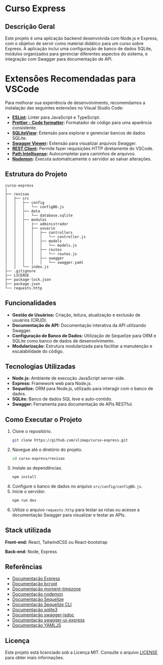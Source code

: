 # Curso Express

## Descrição Geral
Este projeto é uma aplicação backend desenvolvida com Node.js e Express, com o objetivo de servir como material didático para um curso sobre Express. A aplicação inclui uma configuração de banco de dados SQLite, módulos organizados para gerenciar diferentes aspectos do sistema, e integração com Swagger para documentação de API.

# Extensões Recomendadas para VSCode

Para melhorar sua experiência de desenvolvimento, recomendamos a instalação das seguintes extensões no Visual Studio Code:

- **[ESLint](https://marketplace.visualstudio.com/items?itemName=dbaeumer.vscode-eslint):** Linter para JavaScript e TypeScript.
- **[Prettier - Code formatter](https://marketplace.visualstudio.com/items?itemName=esbenp.prettier-vscode):** Formatador de código para uma aparência consistente.
- **[SQLiteView](https://marketplace.visualstudio.com/items?itemName=alexcvzz.vscode-sqlite):** Extensão para explorar e gerenciar bancos de dados SQLite.
- **[Swagger Viewer](https://marketplace.visualstudio.com/items?itemName=Arjun.swagger-viewer):** Extensão para visualizar arquivos Swagger.
- **[REST Client](https://marketplace.visualstudio.com/items?itemName=humao.rest-client):** Permite fazer requisições HTTP diretamente do VSCode.
- **[Path Intellisense](https://marketplace.visualstudio.com/items?itemName=christian-kohler.path-intellisense):** Autocompletar para caminhos de arquivos.
- **[Nodemon](https://marketplace.visualstudio.com/items?itemName=kuscamara.nodemon):** Executa automaticamente o servidor ao salvar alterações.

## Estrutura do Projeto
```
curso-express
│
├── revisao
│   ├── src
│   │   ├── config
│   │   │   └── configBD.js
│   │   ├── data
│   │   │   └── database.sqlite
│   │   ├── modulos
│   │   │   ├── administrador
│   │   │   ├── usuario
│   │   │   │   ├── controllers
│   │   │   │   │   └── controller.js
│   │   │   │   ├── models
│   │   │   │   │   └── models.js
│   │   │   │   ├── routes
│   │   │   │   │   └── routes.js
│   │   │   │   ├── swagger
│   │   │   │   │   └── swagger.yaml
│   │   └── index.js
├── .gitignore
├── LICENSE
├── package-lock.json
├── package.json
└── requests.http
```

## Funcionalidades
- **Gestão de Usuários:** Criação, leitura, atualização e exclusão de usuários (CRUD).
- **Documentação de API:** Documentação interativa da API utilizando Swagger.
- **Configuração de Banco de Dados:** Utilização de Sequelize para ORM e SQLite como banco de dados de desenvolvimento.
- **Modularização:** Estrutura modularizada para facilitar a manutenção e escalabilidade do código.

## Tecnologias Utilizadas
- **Node.js:** Ambiente de execução JavaScript server-side.
- **Express:** Framework web para Node.js.
- **Sequelize:** ORM para Node.js, utilizado para interagir com o banco de dados.
- **SQLite:** Banco de dados SQL leve e auto-contido.
- **Swagger:** Ferramenta para documentação de APIs RESTful.

## Como Executar o Projeto
1. Clone o repositório.
   ```sh
   git clone https://github.com/vlimap/curso-express.git
   ```
2. Navegue até o diretório do projeto.
   ```sh
   cd curso-express/revisao
   ```
3. Instale as dependências.
   ```sh
   npm install
   ```
4. Configure o banco de dados no arquivo `src/config/configBD.js`.
5. Inicie o servidor.
   ```sh
   npm run dev
   ```
6. Utilize o arquivo `requests.http` para testar as rotas ou acesse a documentação Swagger para visualizar e testar as APIs.


## Stack utilizada

**Front-end:** React, TailwindCSS ou React-bootstrap

**Back-end:** Node, Express

## Referências

- [Documentação Express](https://expressjs.com/pt-br/)
- [Documentação bcrypt](https://www.npmjs.com/package/bcrypt)
- [Documentação moment-timezone](https://momentjs.com/timezone/)
- [Documentação nodemon](https://www.npmjs.com/package/nodemon)
- [Documentação Sequelize](https://sequelize.org/)
- [Documentação Sequelize CLI](https://github.com/sequelize/cli)
- [Documentação sqlite3](https://www.npmjs.com/package/sqlite3)
- [Documentação swagger-jsdoc](https://www.npmjs.com/package/swagger-jsdoc)
- [Documentação swagger-ui-express](https://www.npmjs.com/package/swagger-ui-express)
- [Documentação YAMLJS](https://www.npmjs.com/package/yamljs)

## Licença
Este projeto está licenciado sob a Licença MIT. Consulte o arquivo [LICENSE](./LICENSE) para obter mais informações.

